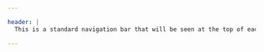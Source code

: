 ```yaml
---

header: |
  This is a standard navigation bar that will be seen at the top of each page. At full screen it will display - inline-block, and on smaller screens it will display - block.

---
```

